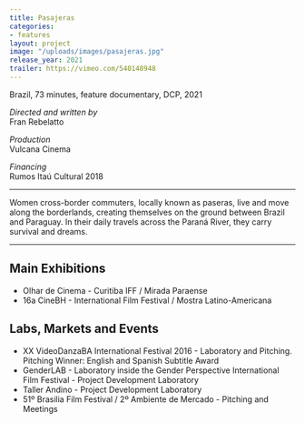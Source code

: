 ```yaml
---
title: Pasajeras
categories:
- features
layout: project
image: "/uploads/images/pasajeras.jpg"
release_year: 2021
trailer: https://vimeo.com/540148948
---
```


Brazil, 73 minutes, feature documentary, DCP, 2021

_Directed and written by_  
Fran Rebelatto

_Production_  
Vulcana Cinema

_Financing_  
Rumos Itaú Cultural 2018

***

Women cross-border commuters, locally known as paseras, live and move along the borderlands, creating themselves on the ground between Brazil and Paraguay. In their daily travels across the Paraná River, they carry survival and dreams.

***

## Main Exhibitions

* Olhar de Cinema - Curitiba IFF / Mirada Paraense
* 16a CineBH - International Film Festival / Mostra Latino-Americana

## Labs, Markets and Events

* XX VideoDanzaBA International Festival 2016 - Laboratory and Pitching.  
  Pitching Winner: English and Spanish Subtitle Award
* GenderLAB - Laboratory inside the Gender Perspective International Film Festival - Project Development Laboratory
* Taller Andino - Project Development Laboratory
* 51º Brasilia Film Festival / 2º Ambiente de Mercado - Pitching and Meetings